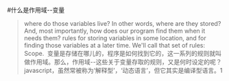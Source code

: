#什么是作用域--变量
>where do those variables live? In other words, where are they stored? And, most importantly, how does our program find them when it needs them?
>rules for storing variables in some location, and for finding those variables at a later time. We'll call that set of rules: Scope.
  变量是存储在哪儿的，程序是如何找到它的，这一系列的规则就叫做作用域。那么，作用域--这些关于变量存取的规则，又是何时设定的呢？
  javascript，虽然常被称为‘解释型’，‘动态语言’，但它其实是编译型语言。1
